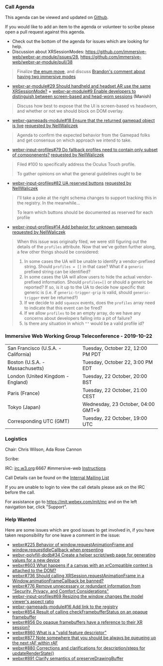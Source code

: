 ### Call Agenda

This agenda can be viewed and updated on [Github](https://github.com/immersive-web/administrivia/blob/master/meetings/wg/2019-10-22-Immersive_Web_Working_Group_Teleconference-agenda.md).

If you would like to add an item to the agenda or volunteer to scribe please open a pull request against this agenda.

* Check out the bottom of the agenda for issues which are looking for help.
* Discussion about XRSessionModes: https://github.com/immersive-web/webxr-ar-module/issues/28, https://github.com/immersive-web/webxr-ar-module/pull/38
> Finalize [the enum move](https://github.com/immersive-web/webxr-ar-module/pull/38), and discuss [Brandon's comment about having two immersive modes](https://github.com/immersive-web/webxr-ar-module/issues/28#issuecomment-540811746)
* [webxr-ar-module#29 Should handheld and headset AR use the same XRSessionMode?](https://github.com/immersive-web/webxr-ar-module/issues/29) + [webxr-ar-module#9 Enable developers to distinguish between screen-based and head-worn sessions](https://github.com/immersive-web/webxr-ar-module/issues/9) (Manish)
> Discuss how best to expose that the UI is screen-based vs headworn, and whether or not we should block on DOM overlay.
* [webxr-gamepads-module#18 Ensure that the returned gamepad object is live](https://github.com/immersive-web/webxr-gamepads-module/issues/18) [requested by NellWaliczek](https://github.com/immersive-web/webxr-gamepads-module/issues/18#issuecomment-540758145)
> Agenda to confirm the expected behavior from the Gamepad folks and get consensus on which approach we intend to take.
* [webxr-input-profiles#79 Do fallback profiles need to contain only subset of componenents?](https://github.com/immersive-web/webxr-input-profiles/issues/79) [requested by NellWaliczek](https://github.com/immersive-web/webxr-input-profiles/issues/79#issuecomment-540135141)
> Filed #100 to specifically address the Oculus Touch profile.
>
> To gather opinions on what the general guidelines ought to be
* [webxr-input-profiles#82 UA reserved buttons](https://github.com/immersive-web/webxr-input-profiles/issues/82) [requested by NellWaliczek](https://github.com/immersive-web/webxr-input-profiles/issues/82#issuecomment-540136280)
> I'll take a poke at the right schema changes to support tracking this in the registry.  In the meanwhile...
>
> To learn which buttons should be documented as reserved for each profile
* [webxr-input-profiles#14 Add behavior for unknown gamepads](https://github.com/immersive-web/webxr-input-profiles/issues/14) [requested by NellWaliczek](https://github.com/immersive-web/webxr-input-profiles/issues/14#issuecomment-544731669)
> When this issue was originally filed, we were still figuring out the details of the `profiles` attribute.  Now that we've gotten further along, a few other things should be considered:
>1.  In some cases the UA will be unable to identify a vendor-prefixed string.  Should `profiles = []` in that case?  What if a `generic` prefixed string can be identified?
>1. In some cases the UA will allow users to hide the actual vendor-prefixed information.  Should `profiles=[]` or should a generic be reported? If so, is it up to the UA to decide how specific that generic is (i.e. if `generic-trigger-grip` is valid, should `generic-trigger` ever be returned?)
>1. If we decide to add `squeeze` events, does the `profiles` array need to indicate that this event can be fired?
>1. If we allow `profiles` to be an empty array, do we have any concerns about developers falling into a pit of failure?
>1. Is there any situation in which `""` would be a valid profile id?
### Immersive Web Working Group Teleconference - 2019-10-22

<table>
<tr><td> San Francisco (U.S.A. - California) <td> Tuesday, October 22, 12:00 PM PDT
<tr><td> Boston (U.S.A. - Massachusetts) <td> Tuesday, October 22, 3:00 PM EDT
<tr><td> London (United Kingdom - England) <td> Tuesday, 22 October, 20:00 BST
<tr><td> Paris (France) <td> Tuesday, 22 October, 21:00 CEST
<tr><td> Tokyo (Japan) <td> Wednesday, 23 October, 04:00 GMT+9
<tr><td> Corresponding UTC (GMT) <td> Tuesday, 22 October, 19:00 UTC
</table>

### Logistics

Chair: Chris Wilson, Ada Rose Cannon

Scribe:

IRC: [irc.w3.org](http://irc.w3.org/):6667 #immersive-web [Instructions](https://github.com/immersive-web/administrivia/blob/master/IRC.md)

Call Details can be found on the [Internal Mailing List](https://lists.w3.org/Archives/Member/internal-immersive-web/2019Feb/0002.html)

If you are unable to login to view the call details please ask on the IRC before the call.

For assistance go to https://mit.webex.com/mit/mc  and on the left navigation bar, click "Support".

### Help Wanted

Here are some issues which are good issues to get involved in, if you have taken responsibility for one leave a comment in the issue:

- [webxr#225 Behavior of window.requestAnimationFrame and window.requestIdleCallback when presenting](https://github.com/immersive-web/webxr/issues/225)
- [webvr-polyfill-dpdb#34 Create a helper script/web page for generating values for a new device](https://github.com/immersive-web/webvr-polyfill-dpdb/issues/34)
- [webxr#603 What happens if a canvas with an xrCompatible context is attached to the DOM?](https://github.com/immersive-web/webxr/issues/603)
- [webxr#736 Should calling XRSession.requestAnimationFrame in a Window.animationFrameCallback be banned?](https://github.com/immersive-web/webxr/issues/736)
- [webxr#776 Remove unnecessary or redundant information from "Security, Privacy, and Comfort Considerations" ](https://github.com/immersive-web/webxr/issues/776)
- [webxr-input-profiles#69 Resizing the window changes the model viewer's aspect ratio](https://github.com/immersive-web/webxr-input-profiles/issues/69)
- [webxr-gamepads-module#16 Add link to the registry](https://github.com/immersive-web/webxr-gamepads-module/issues/16)
- [webxr#854 Result of calling checkFramebufferStatus on an opaque framebuffer](https://github.com/immersive-web/webxr/issues/854)
- [webxr#856 Do opaque framebuffers have a reference to their XR session?](https://github.com/immersive-web/webxr/issues/856)
- [webxr#860 What is a "valid feature descriptor"](https://github.com/immersive-web/webxr/issues/860)
- [webxr#877 Note somewhere that you should be always be queueing up the next rAF within rAF](https://github.com/immersive-web/webxr/issues/877)
- [webxr#880 Corrections and clarifications for description/steps for updateRenderState()](https://github.com/immersive-web/webxr/issues/880)
- [webxr#891 Clarify semantics of preserveDrawingBuffer](https://github.com/immersive-web/webxr/issues/891)
